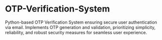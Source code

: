 # OTP-Verification-System
Python-based OTP Verification System ensuring secure user authentication via email. Implements OTP generation and validation, prioritizing simplicity, reliability, and robust security measures for seamless user experience.
